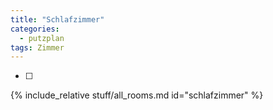 ```yaml
---
title: "Schlafzimmer"
categories:
  - putzplan
tags: Zimmer
---
```

<!--more-->
 - [ ] 
<!--more-->
{%  include_relative stuff/all_rooms.md id="schlafzimmer" %}

<!--stackedit_data:
eyJoaXN0b3J5IjpbMTY5NTIwNzkwXX0=
-->